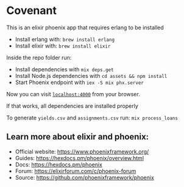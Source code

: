 # Covenant

This is an elixir phoenix app that requires erlang to be installed

* Install erlang with: `brew install erlang`
* Install elixir with: `brew install elixir`

Inside the repo folder run:

  * Install dependencies with `mix deps.get`
  * Install Node.js dependencies with `cd assets && npm install`
  * Start Phoenix endpoint with `iex -S mix phx.server`

Now you can visit [`localhost:4000`](http://localhost:4000) from your browser.

If that works, all dependencies are installed properly

To generate `yields.csv` and `assignments.csv` run: `mix process_loans`


## Learn more about elixir and phoenix:

  * Official website: https://www.phoenixframework.org/
  * Guides: https://hexdocs.pm/phoenix/overview.html
  * Docs: https://hexdocs.pm/phoenix
  * Forum: https://elixirforum.com/c/phoenix-forum
  * Source: https://github.com/phoenixframework/phoenix
